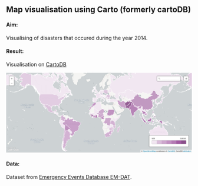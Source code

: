 ## Map visualisation using Carto (formerly cartoDB)


#### Aim:

Visualising of disasters that occured during the year 2014.


#### Result:

Visualisation on [CartoDB](https://eleo.cartodb.com/viz/502524bc-c4b3-11e4-adb6-0e853d047bba/public_map)

![screenshot_CartoDB_disaster2014](cartodb_disaster_data/cartodb_disaster2014.png)


#### Data:

Dataset from [Emergency Events Database EM-DAT](http://www.emdat.be/).
